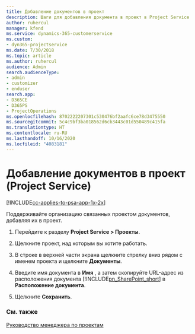 ```yaml
---
title: Добавление документов в проект
description: Шаги для добавления документа в проект в Project Service
author: ruhercul
manager: kfend
ms.service: dynamics-365-customerservice
ms.custom:
- dyn365-projectservice
ms.date: 7/30/2018
ms.topic: article
ms.author: ruhercul
audience: Admin
search.audienceType:
- admin
- customizer
- enduser
search.app:
- D365CE
- D365PS
- ProjectOperations
ms.openlocfilehash: 8702222207301c530476bf2aafc6ce78d3475550
ms.sourcegitcommit: 5c4c9bf3ba018562d6cb3443c01d550489c415fa
ms.translationtype: HT
ms.contentlocale: ru-RU
ms.lasthandoff: 10/16/2020
ms.locfileid: "4083181"
---
```

# <a name="add-documents-to-a-project-project-service"></a>Добавление документов в проект (Project Service)

[!INCLUDE[cc-applies-to-psa-app-1x-2x](../includes/cc-applies-to-psa-app-1x-2x.md)]

Поддерживайте организацию связанных проектом документов, добавляя их в проект.  
  
1. Перейдите к разделу **Project Service > Проекты**.  
  
2. Щелкните проект, над которым вы хотите работать.  
  
3. В строке в верхней части экрана щелкните стрелку вниз рядом с именем проекта и щелкните **Документы**.  
  
4. Введите имя документа в **Имя** , а затем скопируйте URL-адрес из расположения документа [!INCLUDE[pn_SharePoint_short](../includes/pn-sharepoint-short.md)] в **Расположение документа**.  
  
5. Щелкните **Сохранить**.  
  
### <a name="see-also"></a>См. также  
 [Руководство менеджера по проектам](../psa/project-manager-guide.md)
